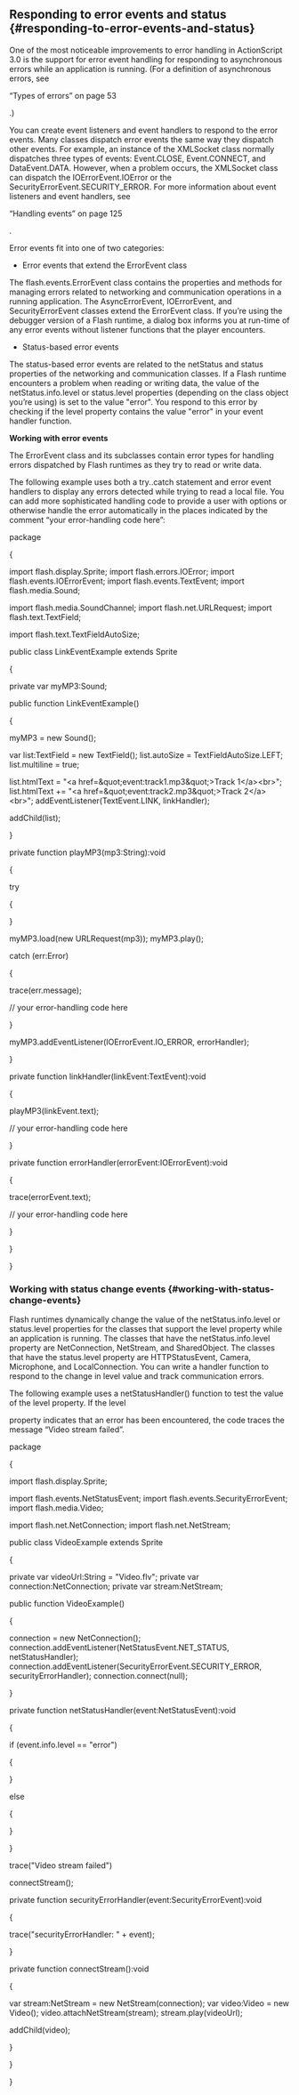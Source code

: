 ## Responding to error events and status {#responding-to-error-events-and-status}

One of the most noticeable improvements to error handling in ActionScript 3.0 is the support for error event handling for responding to asynchronous errors while an application is running. (For a definition of asynchronous errors, see

“Types of errors” on page 53

.)

You can create event listeners and event handlers to respond to the error events. Many classes dispatch error events the same way they dispatch other events. For example, an instance of the XMLSocket class normally dispatches three types of events: Event.CLOSE, Event.CONNECT, and DataEvent.DATA. However, when a problem occurs, the XMLSocket class can dispatch the IOErrorEvent.IOError or the SecurityErrorEvent.SECURITY_ERROR. For more information about event listeners and event handlers, see

“Handling events” on page 125

.

Error events fit into one of two categories:

*   Error events that extend the ErrorEvent class

The flash.events.ErrorEvent class contains the properties and methods for managing errors related to networking and communication operations in a running application. The AsyncErrorEvent, IOErrorEvent, and SecurityErrorEvent classes extend the ErrorEvent class. If you’re using the debugger version of a Flash runtime, a dialog box informs you at run-time of any error events without listener functions that the player encounters.

*   Status-based error events

The status-based error events are related to the netStatus and status properties of the networking and communication classes. If a Flash runtime encounters a problem when reading or writing data, the value of the netStatus.info.level or status.level properties (depending on the class object you’re using) is set to the value &quot;error&quot;. You respond to this error by checking if the level property contains the value &quot;error&quot; in your event handler function.

**Working with error events**

The ErrorEvent class and its subclasses contain error types for handling errors dispatched by Flash runtimes as they try to read or write data.

The following example uses both a try..catch statement and error event handlers to display any errors detected while trying to read a local file. You can add more sophisticated handling code to provide a user with options or otherwise handle the error automatically in the places indicated by the comment “your error-handling code here”:

package

{

import flash.display.Sprite; import flash.errors.IOError; import flash.events.IOErrorEvent; import flash.events.TextEvent; import flash.media.Sound;

import flash.media.SoundChannel; import flash.net.URLRequest; import flash.text.TextField;

import flash.text.TextFieldAutoSize;

public class LinkEventExample extends Sprite

{

private var myMP3:Sound;

public function LinkEventExample()

{

myMP3 = new Sound();

var list:TextField = new TextField(); list.autoSize = TextFieldAutoSize.LEFT; list.multiline = true;

list.htmlText = &quot;&lt;a href=\&quot;event:track1.mp3\&quot;&gt;Track 1&lt;/a&gt;&lt;br&gt;&quot;; list.htmlText += &quot;&lt;a href=\&quot;event:track2.mp3\&quot;&gt;Track 2&lt;/a&gt;&lt;br&gt;&quot;; addEventListener(TextEvent.LINK, linkHandler);

addChild(list);

}

private function playMP3(mp3:String):void

{

try

{

}

myMP3.load(new URLRequest(mp3)); myMP3.play();

catch (err:Error)

{

trace(err.message);

// your error-handling code here

}

myMP3.addEventListener(IOErrorEvent.IO_ERROR, errorHandler);

}

private function linkHandler(linkEvent:TextEvent):void

{

playMP3(linkEvent.text);

// your error-handling code here

}

private function errorHandler(errorEvent:IOErrorEvent):void

{

trace(errorEvent.text);

// your error-handling code here

}

}

}

### Working with status change events {#working-with-status-change-events}

Flash runtimes dynamically change the value of the netStatus.info.level or status.level properties for the classes that support the level property while an application is running. The classes that have the netStatus.info.level property are NetConnection, NetStream, and SharedObject. The classes that have the status.level property are HTTPStatusEvent, Camera, Microphone, and LocalConnection. You can write a handler function to respond to the change in level value and track communication errors.

The following example uses a netStatusHandler() function to test the value of the level property. If the level

property indicates that an error has been encountered, the code traces the message “Video stream failed”.

package

{

import flash.display.Sprite;

import flash.events.NetStatusEvent; import flash.events.SecurityErrorEvent; import flash.media.Video;

import flash.net.NetConnection; import flash.net.NetStream;

public class VideoExample extends Sprite

{

private var videoUrl:String = &quot;Video.flv&quot;; private var connection:NetConnection; private var stream:NetStream;

public function VideoExample()

{

connection = new NetConnection(); connection.addEventListener(NetStatusEvent.NET_STATUS, netStatusHandler); connection.addEventListener(SecurityErrorEvent.SECURITY_ERROR, securityErrorHandler); connection.connect(null);

}

private function netStatusHandler(event:NetStatusEvent):void

{

if (event.info.level == &quot;error&quot;)

{

}

else

{

}

}

trace(&quot;Video stream failed&quot;)

connectStream();

private function securityErrorHandler(event:SecurityErrorEvent):void

{

trace(&quot;securityErrorHandler: &quot; + event);

}

private function connectStream():void

{

var stream:NetStream = new NetStream(connection); var video:Video = new Video(); video.attachNetStream(stream); stream.play(videoUrl);

addChild(video);

}

}

}
